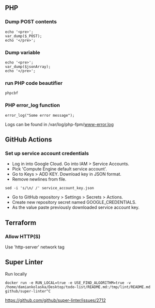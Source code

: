 ## PHP
### Dump POST contents
```
echo '<pre>';
var_dump($_POST);
echo '</pre>';
```
### Dump variable
```
echo '<pre>';
var_dump($jsonArray);
echo '</pre>';
```
### run PHP code beautifier
```
phpcbf
```
### PHP error_log function
```
error_log("Some error message");
```
Logs can be found in /var/log/php-fpm/www-error.log

## GitHub Actions
### Set up service account credentials
* Log in into Google Cloud. Go into IAM > Service Accounts.
* Pick 'Compute Engine default service account'.
* Go to Keys > ADD KEY. Download key in JSON format.
* Remove newlines from file.
```
sed -i 's/\n/ /' service_account_key.json
```
* Go to GitHub repository > Settings > Secrets > Actions.
* Create new repository secret named GOOGLE_CREDENTIALS.
* As the value paste previously downloaded service account key.

## Terraform
### Allow HTTP(S)
Use 'http-server' network tag

## Super Linter
Run locally
```
docker run -e RUN_LOCAL=true -e USE_FIND_ALGORITHM=true -v /home/damiankolaska/Desktop/todo-list/README.md:/tmp/lint/README.md github/super-linter^C
```
https://github.com/github/super-linter/issues/2712
